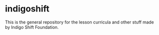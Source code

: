 # indigoshift

This is the general repository for the lesson curricula and other stuff made by Indigo Shift Foundation.

